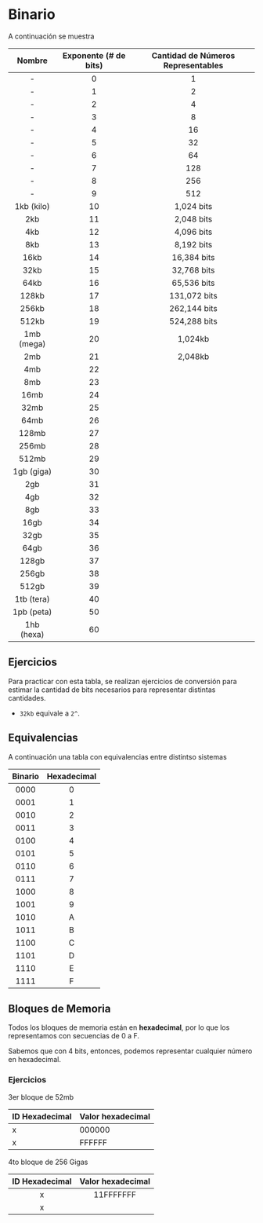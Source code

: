 # Binario

A continuación se muestra

|Nombre|Exponente (# de bits)|Cantidad de Números Representables|
|:---:|:---:|:---:|
|-|0|1|
|-|1|2|
|-|2|4|
|-|3|8|
|-|4|16|
|-|5|32|
|-|6|64|
|-|7|128|
|-|8|256|
|-|9|512|
|1kb (kilo)|10|1,024 bits|
|2kb|11|2,048 bits|
|4kb|12|4,096 bits|
|8kb|13|8,192 bits|
|16kb|14|16,384 bits|
|32kb|15|32,768 bits|
|64kb|16|65,536 bits|
|128kb|17|131,072 bits|
|256kb|18|262,144 bits|
|512kb|19|524,288 bits|
|1mb (mega)|20|1,024kb|
|2mb|21|2,048kb|
|4mb|22||
|8mb|23||
|16mb|24||
|32mb|25||
|64mb|26||
|128mb|27||
|256mb|28||
|512mb|29||
|1gb (giga)|30||
|2gb|31||
|4gb|32||
|8gb|33||
|16gb|34||
|32gb|35||
|64gb|36||
|128gb|37||
|256gb|38||
|512gb|39||
|1tb (tera)|40||
|1pb (peta)|50||
|1hb (hexa)|60||

## Ejercicios

Para practicar con esta tabla, se realizan ejercicios de conversión para
estimar la cantidad de bits necesarios para representar distintas cantidades.

- `32kb` equivale a `2^`.

## Equivalencias

A continuación una tabla con equivalencias entre distintso sistemas

|Binario|Hexadecimal|
|:---:|:---:|
|0000|0|
|0001|1|
|0010|2|
|0011|3|
|0100|4|
|0101|5|
|0110|6|
|0111|7|
|1000|8|
|1001|9|
|1010|A|
|1011|B|
|1100|C|
|1101|D|
|1110|E|
|1111|F|

## Bloques de Memoria

Todos los bloques de memoria están en **hexadecimal**, por lo que los representamos
con secuencias de 0 a F.

Sabemos que con 4 bits, entonces, podemos representar cualquier número en
hexadecimal.

### Ejercicios

3er bloque de 52mb

|ID Hexadecimal|Valor hexadecimal|
|---|---|
|x|000000|
|x|FFFFFF|

4to bloque de 256 Gigas

|ID Hexadecimal|Valor hexadecimal|
|:---:|:---:|
|x|11FFFFFFF
|x|

